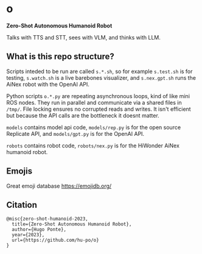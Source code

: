 # o

**Zero-Shot Autonomous Humanoid Robot**

Talks with TTS and STT, sees with VLM, and thinks with LLM.

## What is this repo structure?

Scripts inteded to be run are called `s.*.sh`, so for example `s.test.sh` is for testing, `s.watch.sh` is a live barebones visualizer, and `s.nex.gpt.sh` runs the AiNex robot with the OpenAI API.

Python scripts `o.*.py` are repeating asynchronous loops, kind of like mini ROS nodes. They run in parallel and communicate via a shared files in `/tmp/`. File locking ensures no corrupted reads and writes. It isn't efficient but because the API calls are the bottleneck it doesnt matter.

`models` contains model api code, `models/rep.py` is for the open source Replicate API, and `models/gpt.py` is for the OpenAI API.

`robots` contains robot code, `robots/nex.py` is for the HiWonder AiNex humanoid robot.

## Emojis

Great emoji database https://emojidb.org/

## Citation

```
@misc{zero-shot-humanoid-2023,
  title={Zero-Shot Autonomous Humanoid Robot},
  author={Hugo Ponte},
  year={2023},
  url={https://github.com/hu-po/o}
}
```